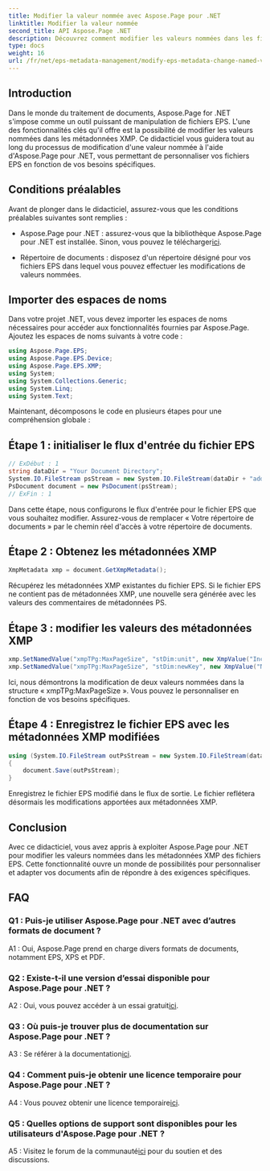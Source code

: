 ```yaml
---
title: Modifier la valeur nommée avec Aspose.Page pour .NET
linktitle: Modifier la valeur nommée
second_title: API Aspose.Page .NET
description: Découvrez comment modifier les valeurs nommées dans les fichiers EPS à l'aide d'Aspose.Page pour .NET. Personnalisez facilement les métadonnées XMP pour un traitement de documents sur mesure.
type: docs
weight: 16
url: /fr/net/eps-metadata-management/modify-eps-metadata-change-named-value/
---
```

## Introduction

Dans le monde du traitement de documents, Aspose.Page for .NET s'impose comme un outil puissant de manipulation de fichiers EPS. L'une des fonctionnalités clés qu'il offre est la possibilité de modifier les valeurs nommées dans les métadonnées XMP. Ce didacticiel vous guidera tout au long du processus de modification d'une valeur nommée à l'aide d'Aspose.Page pour .NET, vous permettant de personnaliser vos fichiers EPS en fonction de vos besoins spécifiques.

## Conditions préalables

Avant de plonger dans le didacticiel, assurez-vous que les conditions préalables suivantes sont remplies :

-  Aspose.Page pour .NET : assurez-vous que la bibliothèque Aspose.Page pour .NET est installée. Sinon, vous pouvez le télécharger[ici](https://releases.aspose.com/page/net/).

- Répertoire de documents : disposez d'un répertoire désigné pour vos fichiers EPS dans lequel vous pouvez effectuer les modifications de valeurs nommées.

## Importer des espaces de noms

Dans votre projet .NET, vous devez importer les espaces de noms nécessaires pour accéder aux fonctionnalités fournies par Aspose.Page. Ajoutez les espaces de noms suivants à votre code :

```csharp
using Aspose.Page.EPS;
using Aspose.Page.EPS.Device;
using Aspose.Page.EPS.XMP;
using System;
using System.Collections.Generic;
using System.Linq;
using System.Text;
```

Maintenant, décomposons le code en plusieurs étapes pour une compréhension globale :

## Étape 1 : initialiser le flux d'entrée du fichier EPS

```csharp
// ExDébut : 1
string dataDir = "Your Document Directory";
System.IO.FileStream psStream = new System.IO.FileStream(dataDir + "add_named_value_input.eps", System.IO.FileMode.Open, System.IO.FileAccess.Read);
PsDocument document = new PsDocument(psStream);
// ExFin : 1
```

Dans cette étape, nous configurons le flux d'entrée pour le fichier EPS que vous souhaitez modifier. Assurez-vous de remplacer « Votre répertoire de documents » par le chemin réel d'accès à votre répertoire de documents.

## Étape 2 : Obtenez les métadonnées XMP

```csharp
XmpMetadata xmp = document.GetXmpMetadata();
```

Récupérez les métadonnées XMP existantes du fichier EPS. Si le fichier EPS ne contient pas de métadonnées XMP, une nouvelle sera générée avec les valeurs des commentaires de métadonnées PS.

## Étape 3 : modifier les valeurs des métadonnées XMP

```csharp
xmp.SetNamedValue("xmpTPg:MaxPageSize", "stDim:unit", new XmpValue("Inches"));
xmp.SetNamedValue("xmpTPg:MaxPageSize", "stDim:newKey", new XmpValue("NewValue"));
```

Ici, nous démontrons la modification de deux valeurs nommées dans la structure « xmpTPg:MaxPageSize ». Vous pouvez le personnaliser en fonction de vos besoins spécifiques.

## Étape 4 : Enregistrez le fichier EPS avec les métadonnées XMP modifiées

```csharp
using (System.IO.FileStream outPsStream = new System.IO.FileStream(dataDir + "change_named_value_output.eps", System.IO.FileMode.Create, System.IO.FileAccess.Write))
{
    document.Save(outPsStream);
}
```

Enregistrez le fichier EPS modifié dans le flux de sortie. Le fichier reflétera désormais les modifications apportées aux métadonnées XMP.

## Conclusion

Avec ce didacticiel, vous avez appris à exploiter Aspose.Page pour .NET pour modifier les valeurs nommées dans les métadonnées XMP des fichiers EPS. Cette fonctionnalité ouvre un monde de possibilités pour personnaliser et adapter vos documents afin de répondre à des exigences spécifiques.

## FAQ

### Q1 : Puis-je utiliser Aspose.Page pour .NET avec d’autres formats de document ?

A1 : Oui, Aspose.Page prend en charge divers formats de documents, notamment EPS, XPS et PDF.

### Q2 : Existe-t-il une version d’essai disponible pour Aspose.Page pour .NET ?

 A2 : Oui, vous pouvez accéder à un essai gratuit[ici](https://releases.aspose.com/).

### Q3 : Où puis-je trouver plus de documentation sur Aspose.Page pour .NET ?

 A3 : Se référer à la documentation[ici](https://reference.aspose.com/page/net/).

### Q4 : Comment puis-je obtenir une licence temporaire pour Aspose.Page pour .NET ?

 A4 : Vous pouvez obtenir une licence temporaire[ici](https://purchase.aspose.com/temporary-license/).

### Q5 : Quelles options de support sont disponibles pour les utilisateurs d'Aspose.Page pour .NET ?

 A5 : Visitez le forum de la communauté[ici](https://forum.aspose.com/c/page/39) pour du soutien et des discussions.